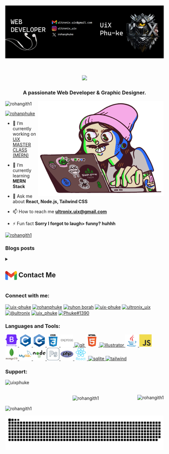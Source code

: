 ![logo](https://github.com/Rohangith1/Rohangith1/blob/main/banner.png)
<h1 align="center">
    <img src="https://readme-typing-svg.herokuapp.com/?font=Righteous&size=35&center=true&vCenter=true&width=500&height=70&duration=4000&lines=Hi+There!+👋;+I'm+UiX+Phuke!;" />
</h1>
<h3 align="center">A passionate Web Developer & Graphic Designer.</h3>

<img align="right" alt="PHUKE" width="400" src="https://github.com/Rohangith1/Rohangith1/blob/main/06f21a161921919.63cd7887d0a70.gif">


<p align="left"> <img src="https://komarev.com/ghpvc/?username=rohangith1&label=Profile%20views&color=0e75b6&style=flat" alt="rohangith1" /> </p>



<p align="left"> <a href="https://instagram.com/ultronix_uix" target="blank"><img src="https://img.shields.io/twitter/follow/ultronix_uix?logo=instagram&style=for-the-badge" alt="rohanphuke" /></a> </p>

- 🔭 I’m currently working on [UiX MASTER CLASS (MERN)](https://grand-palmier-2475f7.netlify.app/)

- 🌱 I’m currently learning **MERN Stack**

- 💬 Ask me about **React, Node.js, Tailwind CSS**

- 📫 How to reach me **ultronix.uix@gmail.com**

- ⚡ Fun fact **Sorry I forgot to laugh> funny? huhhh**

<p align="left"> <a href="https://github.com/ryo-ma/github-profile-trophy"><img src="https://github-profile-trophy.vercel.app/?username=rohangith1" alt="rohangith1" /></a> </p>  

### Blogs posts
<!-- BLOG-POST-LIST:START -->

<details>
  <summary><h2> <img align="center" src="https://github.com/Rohangith1/Rohangith1/blob/main/Gmail_icon_(2020).svg.png" width="37"/> Contact Me</h2></summary>
  <p>
    <i>You can reach out to me via</i>
    <a href="mailto:[ultronix.uix@gmail.com]">
      <img align="center" src="https://github.com/Rohangith1/Rohangith1/blob/main/Gmail_icon_(2020).svg.png" width="30"/>
    </a>
  </p>
</details>
<!-- BLOG-POST-LIST:END -->




<h3 align="left">Connect with me:</h3>
<p align="left">
<a href="https://dev.to/uix-phuke" target="blank"><img align="center" src="https://raw.githubusercontent.com/rahuldkjain/github-profile-readme-generator/master/src/images/icons/Social/devto.svg" alt="uix-phuke" height="30" width="40" /></a>
<a href="https://twitter.com/rohanphuke" target="blank"><img align="center" src="https://raw.githubusercontent.com/rahuldkjain/github-profile-readme-generator/master/src/images/icons/Social/twitter.svg" alt="rohanphuke" height="30" width="40" /></a>
<a href="https://linkedin.com/in/ruhon borah" target="blank"><img align="center" src="https://raw.githubusercontent.com/rahuldkjain/github-profile-readme-generator/master/src/images/icons/Social/linked-in-alt.svg" alt="ruhon borah" height="30" width="40" /></a>
<a href="https://codesandbox.com/uix-phuke" target="blank"><img align="center" src="https://raw.githubusercontent.com/rahuldkjain/github-profile-readme-generator/master/src/images/icons/Social/codesandbox.svg" alt="uix-phuke" height="30" width="40" /></a>
<a href="https://instagram.com/ultronix_uix" target="blank"><img align="center" src="https://raw.githubusercontent.com/rahuldkjain/github-profile-readme-generator/master/src/images/icons/Social/instagram.svg" alt="ultronix_uix" height="30" width="40" /></a>
<a href="https://medium.com/@ultronix" target="blank"><img align="center" src="https://raw.githubusercontent.com/rahuldkjain/github-profile-readme-generator/master/src/images/icons/Social/medium.svg" alt="@ultronix" height="30" width="40" /></a>
<a href="https://www.leetcode.com/uix_phuke" target="blank"><img align="center" src="https://raw.githubusercontent.com/rahuldkjain/github-profile-readme-generator/master/src/images/icons/Social/leet-code.svg" alt="uix_phuke" height="30" width="40" /></a>
<a href="https://discord.gg/Phuke#1390" target="blank"><img align="center" src="https://raw.githubusercontent.com/rahuldkjain/github-profile-readme-generator/master/src/images/icons/Social/discord.svg" alt="Phuke#1390" height="30" width="40" /></a>
</p>

<h3 align="left">Languages and Tools:</h3>
<p align="left"> <a href="https://getbootstrap.com" target="_blank" rel="noreferrer"> <img src="https://raw.githubusercontent.com/devicons/devicon/master/icons/bootstrap/bootstrap-plain-wordmark.svg" alt="bootstrap" width="40" height="40"/> </a> <a href="https://www.cprogramming.com/" target="_blank" rel="noreferrer"> <img src="https://raw.githubusercontent.com/devicons/devicon/master/icons/c/c-original.svg" alt="c" width="40" height="40"/> </a> <a href="https://www.w3schools.com/cpp/" target="_blank" rel="noreferrer"> <img src="https://raw.githubusercontent.com/devicons/devicon/master/icons/cplusplus/cplusplus-original.svg" alt="cplusplus" width="40" height="40"/> </a> <a href="https://www.w3schools.com/css/" target="_blank" rel="noreferrer"> <img src="https://raw.githubusercontent.com/devicons/devicon/master/icons/css3/css3-original-wordmark.svg" alt="css3" width="40" height="40"/> </a> <a href="https://expressjs.com" target="_blank" rel="noreferrer"> <img src="https://raw.githubusercontent.com/devicons/devicon/master/icons/express/express-original-wordmark.svg" alt="express" width="40" height="40"/> </a> <a href="https://git-scm.com/" target="_blank" rel="noreferrer"> <img src="https://www.vectorlogo.zone/logos/git-scm/git-scm-icon.svg" alt="git" width="40" height="40"/> </a> <a href="https://www.w3.org/html/" target="_blank" rel="noreferrer"> <img src="https://raw.githubusercontent.com/devicons/devicon/master/icons/html5/html5-original-wordmark.svg" alt="html5" width="40" height="40"/> </a> <a href="https://www.adobe.com/in/products/illustrator.html" target="_blank" rel="noreferrer"> <img src="https://www.vectorlogo.zone/logos/adobe_illustrator/adobe_illustrator-icon.svg" alt="illustrator" width="40" height="40"/> </a> <a href="https://www.java.com" target="_blank" rel="noreferrer"> <img src="https://raw.githubusercontent.com/devicons/devicon/master/icons/java/java-original.svg" alt="java" width="40" height="40"/> </a> <a href="https://developer.mozilla.org/en-US/docs/Web/JavaScript" target="_blank" rel="noreferrer"> <img src="https://raw.githubusercontent.com/devicons/devicon/master/icons/javascript/javascript-original.svg" alt="javascript" width="40" height="40"/> </a> <a href="https://www.mongodb.com/" target="_blank" rel="noreferrer"> <img src="https://raw.githubusercontent.com/devicons/devicon/master/icons/mongodb/mongodb-original-wordmark.svg" alt="mongodb" width="40" height="40"/> </a> <a href="https://www.mysql.com/" target="_blank" rel="noreferrer"> <img src="https://raw.githubusercontent.com/devicons/devicon/master/icons/mysql/mysql-original-wordmark.svg" alt="mysql" width="40" height="40"/> </a> <a href="https://nodejs.org" target="_blank" rel="noreferrer"> <img src="https://raw.githubusercontent.com/devicons/devicon/master/icons/nodejs/nodejs-original-wordmark.svg" alt="nodejs" width="40" height="40"/> </a> <a href="https://www.photoshop.com/en" target="_blank" rel="noreferrer"> <img src="https://raw.githubusercontent.com/devicons/devicon/master/icons/photoshop/photoshop-line.svg" alt="photoshop" width="40" height="40"/> </a> <a href="https://www.php.net" target="_blank" rel="noreferrer"> <img src="https://raw.githubusercontent.com/devicons/devicon/master/icons/php/php-original.svg" alt="php" width="40" height="40"/> </a> <a href="https://reactjs.org/" target="_blank" rel="noreferrer"> <img src="https://raw.githubusercontent.com/devicons/devicon/master/icons/react/react-original-wordmark.svg" alt="react" width="40" height="40"/> </a> <a href="https://www.sqlite.org/" target="_blank" rel="noreferrer"> <img src="https://www.vectorlogo.zone/logos/sqlite/sqlite-icon.svg" alt="sqlite" width="40" height="40"/> </a> <a href="https://tailwindcss.com/" target="_blank" rel="noreferrer"> <img src="https://www.vectorlogo.zone/logos/tailwindcss/tailwindcss-icon.svg" alt="tailwind" width="40" height="40"/> </a> </p>

    

<h3 align="left">Support:</h3>
<p><a href="https://www.buymeacoffee.com/uixphuke"> <img align="left" src="https://cdn.buymeacoffee.com/buttons/v2/default-yellow.png" height="50" width="210" alt="uixphuke" margin="2px" padding="2px"/></a></p><br><br>

<p><img align="right" src="https://github-readme-stats.vercel.app/api/top-langs?username=rohangith1&show_icons=true&locale=en&layout=compact" alt="rohangith1"  margin="2px"/></p>

<p>&nbsp;<img align="center" src="https://github-readme-stats.vercel.app/api?username=rohangith1&show_icons=true&locale=en" alt="rohangith1" /></p>

<p><img align="center" src="https://github-readme-streak-stats.herokuapp.com/?user=rohangith1&" alt="rohangith1" /></p>

![snake gif](https://github.com/Rohangith1/Rohangith1/blob/output/github-contribution-grid-snake-dark.svg)
